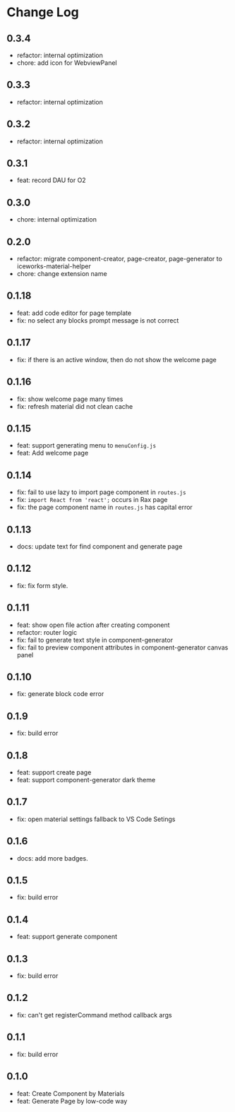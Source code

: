 # Change Log

## 0.3.4

- refactor: internal optimization
- chore: add icon for WebviewPanel

## 0.3.3

- refactor: internal optimization

## 0.3.2

- refactor: internal optimization

## 0.3.1

- feat: record DAU for O2

## 0.3.0

- chore: internal optimization

## 0.2.0

- refactor: migrate component-creator, page-creator, page-generator to iceworks-material-helper
- chore: change extension name

## 0.1.18

- feat: add code editor for page template
- fix: no select any blocks prompt message is not correct

## 0.1.17

- fix: if there is an active window, then do not show the welcome page

## 0.1.16

- fix: show welcome page many times
- fix: refresh material did not clean cache

## 0.1.15

- feat: support generating menu to `menuConfig.js` 
- feat: Add welcome page

## 0.1.14

- fix: fail to use lazy to import page component in `routes.js`
- fix: `import React from 'react';` occurs in Rax page
- fix: the page component name in `routes.js` has capital error

## 0.1.13

- docs: update text for find component and generate page

## 0.1.12

- fix: fix form style.

## 0.1.11

- feat: show open file action after creating component
- refactor: router logic
- fix: fail to generate text style in component-generator 
- fix: fail to preview component attributes in component-generator canvas panel

## 0.1.10

- fix: generate block code error

## 0.1.9

- fix: build error

## 0.1.8

- feat: support create page
- feat: support component-generator dark theme

## 0.1.7

- fix: open material settings fallback to VS Code Setings

## 0.1.6

- docs: add more badges.

## 0.1.5

- fix: build error

## 0.1.4

- feat: support generate component

## 0.1.3

- fix: build error

## 0.1.2

- fix: can't get registerCommand method callback args

## 0.1.1

- fix: build error

## 0.1.0

- feat: Create Component by Materials
- feat: Generate Page by low-code way
